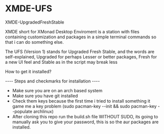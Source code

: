 # XMDE-UFS
XMDE-UpgradedFreshStable

XMDE short for XMonad Desktop Enviroment is a station with files containing customization and packages in a simple terminal commands so that i can do something else.

The UFS (Version 1) stands for Upgraded Fresh Stable, and the words are self-explained, Upgraded for perhaps Lesser or better packages, Fresh for a new UI feel and Stable as in the script may break less

How to get it installed?

---- Steps and checkmarks for installation ----

- Make sure you are on an arch based system
- Make sure you have git installed
- Check them keys because the first time i tried to install something it game me a key problem (sudo pacman-key --init && sudo pacman-key --populate archlinux)
- After cloning this repo run the build.sh file WITHOUT SUDO, its going to manually ask you to give your password, this is so the aur packages are installed.

